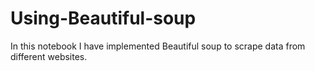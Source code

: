 # Using-Beautiful-soup
In this notebook I have implemented Beautiful soup to scrape data from different websites.
